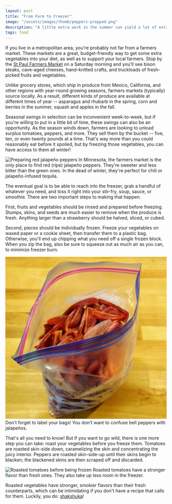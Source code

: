 ```yaml
---
layout: post
title: "From Farm to Freezer"
image: "/assets/images/thumb/peppers-prepped.png"
description: "A little extra work in the summer can yield a lot of extra vegetables in the winter!"
tags: food
---
```


If you live in a metropolitan area, you're probably not far from a farmers market. These markets are a great, budget-friendly way to get some extra vegetables into your diet, as well as to support your local farmers. Stop by the [St Paul Farmers Market](http://www.stpaulfarmersmarket.com/) on a Saturday morning and you'll see bison steaks, cave-aged cheeses, hand-knitted crafts, and truckloads of fresh-picked fruits and vegetables.

Unlike grocery stores, which ship in produce from Mexico, California, and other regions with year-round growing seasons, farmers markets (typically) source locally. As a result, different kinds of produce are available at different times of year -- asparagus and rhubarb in the spring, corn and berries in the summer, squash and apples in the fall.

Seasonal swings in selection can be inconvenient week-to-week, but if you're willing to put in a little bit of time, these swings can also be an opportunity. As the season winds down, farmers are looking to unload surplus tomatoes, peppers, and more. They sell them by the bucket -- five, ten, or even twenty pounds at a time. That's way more than you could reasonably eat before it spoiled, but by freezing those vegetables, you can have access to them all winter!

![Preparing red jalapeño peppers](/assets/images/peppers-prepped.png)
<span class="figure-caption">In Minnesota, the farmers market is the only place to find red (ripe) jalapeño peppers. They're sweeter and less bitter than the green ones. In the dead of winter, they're perfect for chili or jalapeño-infused tequila.</span>

The eventual goal is to be able to reach into the freezer, grab a handful of whatever you need, and toss it right into your stir-fry, soup, sauce, or smoothie. There are two important steps to making that happen.

First, fruits and vegetables should be rinsed and prepared before freezing. Stumps, skins, and seeds are much easier to remove when the produce is fresh. Anything larger than a strawberry should be halved, sliced, or cubed.

Second, pieces should be individually frozen. Freeze your vegetables on waxed paper or a cookie sheet, then transfer them to a plastic bag. Otherwise, you'll end up chipping what you need off a single frozen block. When you zip the bag, also be sure to squeeze out as much air as you can, to minimize freezer burn.

![Frozen jalapeño peppers being transferred to a bag](/assets/images/peppers-frozen.png)
<span class="figure-caption">Don't forget to label your bags! You don't want to confuse bell peppers with jalapeños.</span>

That's all you need to know! But if you want to go wild, there is one more step you can take: roast your vegetables before you freeze them. Tomatoes are roasted skin-side down, caramelizing the skin and concentrating the juicy interior. Peppers are roasted skin-side-up until their skins begin to blacken; the blackened skins are then scraped off and discarded.

![Roasted tomatoes before being frozen](/assets/images/tomatoes-prepped.png)
<span class="figure-caption">Roasted tomatoes have a stronger flavor than fresh ones. They also take up less room in the freezer.</span>

Roasted vegetables have stronger, smokier flavors than their fresh counterparts, which can be intimidating if you don't have a recipe that calls for them. Luckily, you do: [shakshuka](/shakshuka/)!
